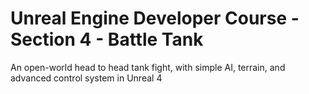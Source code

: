# Unreal Engine Developer Course - Section 4 - Battle Tank
An open-world head to head tank fight, with simple AI, terrain, and advanced control system in Unreal 4

